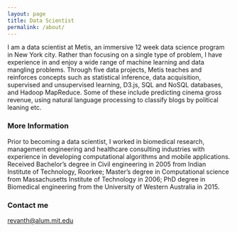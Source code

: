 ```yaml
---
layout: page
title: Data Scientist
permalink: /about/
---
```


I am a data scientist at Metis, an immersive 12 week data science program in New York city. Rather than focusing on a single type of problem, I have experience in and enjoy a wide range of machine learning and data mangling problems. Through five data projects, Metis teaches and reinforces concepts such as statistical inference, data acquisition, supervised and unsupervised learning, D3.js, SQL and NoSQL databases, and Hadoop MapReduce. Some of these include predicting cinema gross revenue, using natural language processing to classify blogs by political leaning etc.

### More Information
Prior to becoming a data scientist, I worked in biomedical research, management engineering and healthcare consulting industries with experience in developing computational algorithms and mobile applications. Received Bachelor’s degree in Civil engineering in 2005 from Indian Institute of Technology, Roorkee; Master’s degree in Computational science from Massachusetts Institute of Technology in 2006; PhD degree in Biomedical engineering from the University of Western Australia in 2015.

### Contact me

[revanth@alum.mit.edu](mailto:email@domain.com)
